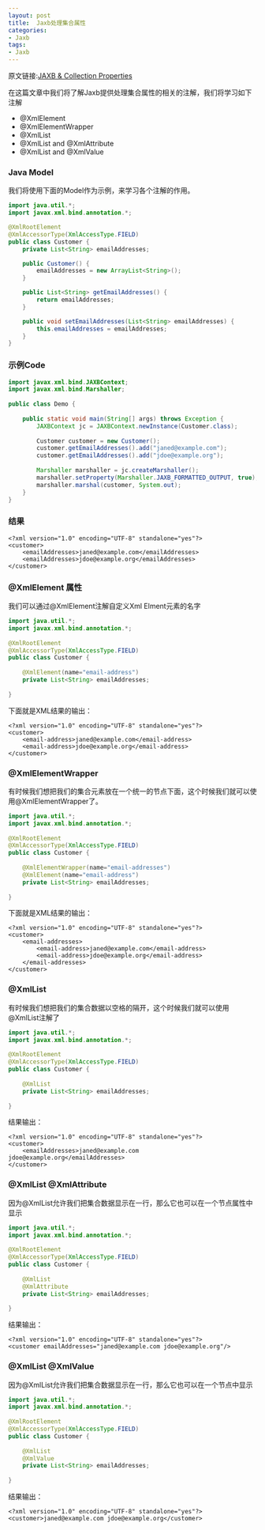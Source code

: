 ```yaml
---
layout: post
title:  Jaxb处理集合属性
categories:
- Jaxb
tags:
- Jaxb
---
```


原文链接:[JAXB & Collection Properties](http://blog.bdoughan.com/2010/09/jaxb-collection-properties.html)

在这篇文章中我们将了解Jaxb提供处理集合属性的相关的注解，我们将学习如下注解

- @XmlElement
- @XmlElementWrapper
- @XmlList
- @XmlList and @XmlAttribute
- @XmlList and @XmlValue


### Java Model

我们将使用下面的Model作为示例，来学习各个注解的作用。

```java
import java.util.*;
import javax.xml.bind.annotation.*;

@XmlRootElement
@XmlAccessorType(XmlAccessType.FIELD)
public class Customer {
    private List<String> emailAddresses;

    public Customer() {
        emailAddresses = new ArrayList<String>();
    }

    public List<String> getEmailAddresses() {
        return emailAddresses;
    }

    public void setEmailAddresses(List<String> emailAddresses) {
        this.emailAddresses = emailAddresses;
    }
}
```

### 示例Code

```java
import javax.xml.bind.JAXBContext;
import javax.xml.bind.Marshaller;
 
public class Demo {
 
    public static void main(String[] args) throws Exception {
        JAXBContext jc = JAXBContext.newInstance(Customer.class);
 
        Customer customer = new Customer();
        customer.getEmailAddresses().add("janed@example.com");
        customer.getEmailAddresses().add("jdoe@example.org");
 
        Marshaller marshaller = jc.createMarshaller();
        marshaller.setProperty(Marshaller.JAXB_FORMATTED_OUTPUT, true);
        marshaller.marshal(customer, System.out);
    }
}
```

###  结果

```
<?xml version="1.0" encoding="UTF-8" standalone="yes"?>
<customer>
    <emailAddresses>janed@example.com</emailAddresses>
    <emailAddresses>jdoe@example.org</emailAddresses>
</customer>
```


### @XmlElement 属性

我们可以通过@XmlElement注解自定义Xml Elment元素的名字 

```java
import java.util.*;
import javax.xml.bind.annotation.*;
 
@XmlRootElement
@XmlAccessorType(XmlAccessType.FIELD)
public class Customer {
 
    @XmlElement(name="email-address")
    private List<String> emailAddresses;
 
}
```

下面就是XML结果的输出：

```
<?xml version="1.0" encoding="UTF-8" standalone="yes"?>
<customer>
    <email-address>janed@example.com</email-address>
    <email-address>jdoe@example.org</email-address>
</customer>
```


### @XmlElementWrapper

有时候我们想把我们的集合元素放在一个统一的节点下面，这个时候我们就可以使用@XmlElementWrapper了。

```java
import java.util.*;
import javax.xml.bind.annotation.*;
 
@XmlRootElement
@XmlAccessorType(XmlAccessType.FIELD)
public class Customer {
 
    @XmlElementWrapper(name="email-addresses")
    @XmlElement(name="email-address")
    private List<String> emailAddresses;
 
}
```

下面就是XML结果的输出：

```
<?xml version="1.0" encoding="UTF-8" standalone="yes"?>
<customer>
    <email-addresses>
        <email-address>janed@example.com</email-address>
        <email-address>jdoe@example.org</email-address>
    </email-addresses>
</customer>
```

### @XmlList

有时候我们想把我们的集合数据以空格的隔开，这个时候我们就可以使用@XmlList注解了

```java
import java.util.*;
import javax.xml.bind.annotation.*;
 
@XmlRootElement
@XmlAccessorType(XmlAccessType.FIELD)
public class Customer {
 
    @XmlList
    private List<String> emailAddresses;
 
}
```

结果输出：

```
<?xml version="1.0" encoding="UTF-8" standalone="yes"?>
<customer>
    <emailAddresses>janed@example.com jdoe@example.org</emailAddresses>
</customer>
```


### @XmlList @XmlAttribute

因为@XmlList允许我们把集合数据显示在一行，那么它也可以在一个节点属性中显示

```java
import java.util.*;
import javax.xml.bind.annotation.*;
 
@XmlRootElement
@XmlAccessorType(XmlAccessType.FIELD)
public class Customer {
 
    @XmlList
    @XmlAttribute
    private List<String> emailAddresses;
 
}
```

结果输出：

```
<?xml version="1.0" encoding="UTF-8" standalone="yes"?>
<customer emailAddresses="janed@example.com jdoe@example.org"/>
```


### @XmlList @XmlValue 

因为@XmlList允许我们把集合数据显示在一行，那么它也可以在一个节点中显示

```java
import java.util.*;
import javax.xml.bind.annotation.*;
 
@XmlRootElement
@XmlAccessorType(XmlAccessType.FIELD)
public class Customer {
 
    @XmlList
    @XmlValue
    private List<String> emailAddresses;
 
}
```

结果输出：

```
<?xml version="1.0" encoding="UTF-8" standalone="yes"?>
<customer>janed@example.com jdoe@example.org</customer>
```